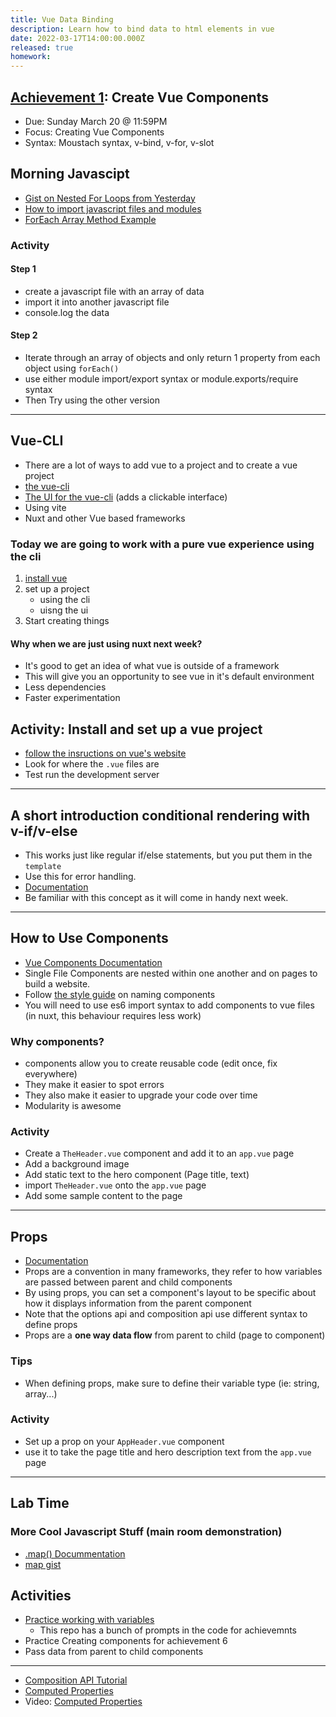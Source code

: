 ```yaml
---
title: Vue Data Binding
description: Learn how to bind data to html elements in vue
date: 2022-03-17T14:00:00.000Z
released: true
homework:
---
```


## [Achievement 1](/content/cpnt-262/assignments/): Create Vue Components

- Due: Sunday March 20 @ 11:59PM
- Focus: Creating Vue Components
- Syntax: Moustach syntax, v-bind, v-for, v-slot

## Morning Javascipt

- [Gist on Nested For Loops from Yesterday](https://gist.github.com/lilyx13/26f337154f7a7ecb0a94559dec7cfecb)
- [How to import javascript files and modules](https://gist.github.com/lilyx13/0fbb858a5e7cd327221c21a5e23a2b5a)
- [ForEach Array Method Example](https://gist.github.com/lilyx13/2148dda618ee59fae889106029a6aa22)

### Activity

#### Step 1

- create a javascript file with an array of data
- import it into another javascript file
- console.log the data

#### Step 2

- Iterate through an array of objects and only return 1 property from each object using `forEach()`
- use either module import/export syntax or module.exports/require syntax
- Then Try using the other version

---

## Vue-CLI

- There are a lot of ways to add vue to a project and to create a vue project
- [the vue-cli](https://cli.vuejs.org/)
- [The UI for the vue-cli](https://cli.vuejs.org/dev-guide/ui-api.html) (adds a clickable interface)
- Using vite
- Nuxt and other Vue based frameworks

### Today we are going to work with a pure vue experience using the cli

1. [install vue](https://cli.vuejs.org/guide/installation.html)
2. set up a project
   - using the cli
   - uisng the ui
3. Start creating things

#### Why when we are just using nuxt next week?

- It's good to get an idea of what vue is outside of a framework
- This will give you an opportunity to see vue in it's default environment
- Less dependencies
- Faster experimentation

## Activity: Install and set up a vue project

- [follow the insructions on vue's website](https://cli.vuejs.org/guide/installation.html)
- Look for where the `.vue` files are
- Test run the development server

---

## A short introduction conditional rendering with v-if/v-else

- This works just like regular if/else statements, but you put them in the `template`
- Use this for error handling.
- [Documentation](https://v2.vuejs.org/v2/guide/conditional.html)
- Be familiar with this concept as it will come in handy next week.

---

## How to Use Components

- [Vue Components Documentation](https://vuejs.org/guide/essentials/component-basics.html)
- Single File Components are nested within one another and on pages to build a website.
- Follow [the style guide](https://vuejs.org/style-guide/) on naming components
- You will need to use es6 import syntax to add components to vue files (in nuxt, this behaviour requires less work)

### Why components?

- components allow you to create reusable code (edit once, fix everywhere)
- They make it easier to spot errors
- They also make it easier to upgrade your code over time
- Modularity is awesome

### Activity

- Create a `TheHeader.vue` component and add it to an `app.vue` page
- Add a background image
- Add static text to the hero component (Page title, text)
- import `TheHeader.vue` onto the `app.vue` page
- Add some sample content to the page

---

## Props

- [Documentation](https://vuejs.org/guide/components/props.htm)
- Props are a convention in many frameworks, they refer to how variables are passed between parent and child components
- By using props, you can set a component's layout to be specific about how it displays information from the parent component
- Note that the options api and composition api use different syntax to define props
- Props are a **one way data flow** from parent to child (page to component)

### Tips

- When defining props, make sure to define their variable type (ie: string, array...)

### Activity

- Set up a prop on your `AppHeader.vue` component
- use it to take the page title and hero description text from the `app.vue` page

---

## Lab Time

### More Cool Javascript Stuff (main room demonstration)

- [.map() Docummentation](https://developer.mozilla.org/en-US/docs/Web/JavaScript/Reference/Global_Objects/Array/map)
- [map gist](https://gist.github.com/lilyx13/efc642ac2af5423666f3403d2a6dff9e)

## Activities

- [Practice working with variables](https://github.com/Enyorose/vue-variable-activities-2)
  - This repo has a bunch of prompts in the code for achievemnts
- Practice Creating components for achievement 6
- Pass data from parent to child components

---

<home-work :home-work="homework">

- [Composition API Tutorial](https://sait-wbdv.slack.com/archives/D02ER6BBA59/p1647465698805469)
- [Computed Properties](https://vuejs.org/guide/essentials/computed.html)
- Video: [Computed Properties](https://www.youtube.com/watch?v=cx2WnT_sckA)

</home-work>
